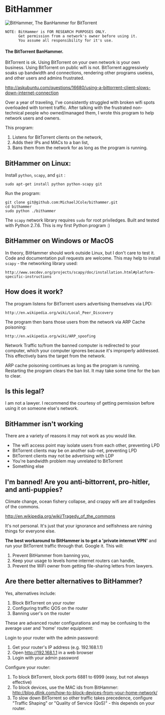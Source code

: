 # BitHammer

![BitHammer, The BanHammer for BitTorrent](http://i.imgur.com/s84Kca4.jpg)


    NOTE: BitHammer is FOR RESEARCH PURPOSES ONLY.
          Get permission from a network's owner before using it.  
          You assume all responsibility for it's use.
          

#### The BitTorrent BanHammer.

BitTorrent is ok.  Using BitTorrent on your own network is your own business.  Using BitTorrent on public wifi is not.  BitTorrent aggressively soaks up bandwidth and connections, rendering other programs useless, and other users and admins frustrated.

http://askubuntu.com/questions/16680/using-a-bittorrent-client-slows-down-internet-connection

Over a year of traveling, I've consistently struggled with broken wifi spots overloaded with torrent traffic.  After talking with the frustrated non-technical people who owned/managed them, I wrote this program to help network users and owners.

This program:
  1. Listens for BitTorrent clients on the network, 
  2. Adds their IPs and MACs to a ban list, 
  3. Bans them from the network for as long as the program is running.

## BitHammer on Linux:

Install `python`, `scapy`, and `git` :

    sudo apt-get install python python-scapy git

Run the program:

    git clone git@github.com:MichaelJCole/bithammer.git
    cd bithammer
    sudo python ./bithammer

The `scapy` network library requires `sudo` for root priviledges.  Built and tested with Python 2.7.6.  This is my first Python program :)

## BitHammer on Windows or MacOS

In theory, BitHammer should work outside Linux, but I don't care to test it.  Code and documentation pull requests are welcome.  This may help to install `scapy` - the networking library used:

    http://www.secdev.org/projects/scapy/doc/installation.html#platform-specific-instructions

## How does it work?

The program listens for BitTorrent users advertising themselves via LPD:  

    http://en.wikipedia.org/wiki/Local_Peer_Discovery

The program then bans those users from the network via ARP Cache poisoning:

    http://en.wikipedia.org/wiki/ARP_spoofing

Network Traffic to/from the banned computer is redirected to your computer, which your computer ignores because it's improperly addressed.  This effectively bans the target from the network.

ARP cache poisoning continues as long as the program is running.  Restarting the program clears the ban list.  It may take some time for the ban to clear.

## Is this legal?

I am not a lawyer.  I recommend the courtesy of getting permission before using it on someone else's network.

## BitHammer isn't working

There are a variety of reasons it may not work as you would like.  

 - The wifi access point may isolate users from each other, preventing LPD
 - BitTorrent clients may be on another sub-net, preventing LPD
 - BitTorrent clients may not be advertising with LDP
 - You're bandwidth problem may unrelated to BitTorrent
 - Something else

## I'm banned!  Are you anti-bittorrent, pro-hitler, and anti-puppies?

Climate change, ocean fishery collapse, and crappy wifi are all tradgedies of the commons.

http://en.wikipedia.org/wiki/Tragedy_of_the_commons

It's not personal.  It's just that your ignorance and selfishness are ruining things for everyone else.

__The best workaround to BitHammer is to get a 'private internet VPN'__ and run your BitTorrent traffic through that.  Google it.  This will:

  1. Prevent BitHammer from banning you, 
  2. Keep your usage to levels home internet routers can handle, 
  3. Prevent the WiFi owner from getting file-sharing letters from lawyers.

## Are there better alternatives to BitHammer?

Yes, alternatives include:

  1. Block BitTorrent on your router
  2. Configuring traffic QOS on the router
  2. Banning user's on the router

These are advanced router configurations and may be confusing to the average user and 'home' router equipment:

Login to your router with the admin password:

  1. Get your router's IP address (e.g. 192.168.1.1)
  2. Open http://192.168.1.1 in a web browser
  3. Login with your admin password

Configure your router:
  
  1. To block BitTorrent, block ports 6881 to 6999 (easy, but not always effective)
  2. To block devices, use the MAC ids from BitHammer: http://blog.dlink.com/how-to-block-devices-from-your-home-network/ 
  3. To slow down BitTorrent so other traffic takes precedence, configure "Traffic Shaping" or "Quality of Service (QoS)" - this depends on your router.
